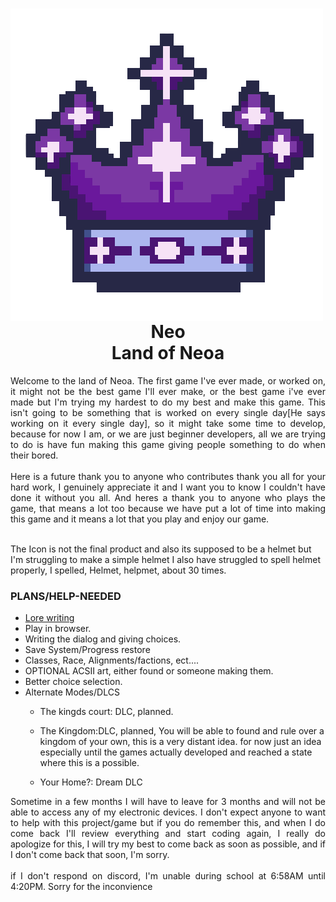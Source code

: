 <h1 align="center"> <img align="left" src="Docs/Images/Neoa-Icon.png"> 
<br>
Neo<br>Land of Neoa</h1>

<p align="justify">Welcome to the land of Neoa. The first game I've ever made, or worked on, it might not be the best game I'll ever make, or the best game i've ever made but I'm trying my hardest to do my best and make this game. This isn't going to be something that is worked on every single day[He says working on it every single day], so it might take some time to develop, because for now I am, or we are just beginner developers, all we are trying to do is have fun making this game giving people something to do when their bored.
<br><br>
Here is a future thank you to anyone who contributes thank you all for your hard work, I genuinely appreciate it and I want you to know I couldn't have done it without you all. And heres a thank you to anyone who plays the game, that means a lot too because we have put a lot of time into making this game and it means a lot that you play and enjoy our game. 
<br><br>

The Icon is not the final product and also its supposed to be a helmet but I'm struggling to make a simple helmet I also have struggled to spell helmet properly, I spelled, Helmet, helpmet, about 30 times.
</p>

<h3>PLANS/HELP-NEEDED</h3>

- <a href="https://github.com/DELUXEHUNTER/neo/blob/Master/Lore/Lore.md">Lore writing</a>
- Play in browser. 
- Writing the dialog and giving choices.
- Save System/Progress restore
- Classes, Race, Alignments/factions, ect.... 
- OPTIONAL ACSII art, either found or someone making them.
- Better choice selection.
- Alternate Modes/DLCS
    - The kingds court: DLC, planned. 
    - The Kingdom:DLC, planned, You will be able to found and rule over a kingdom of your own, this is a very distant idea. for now just an idea especially until the games actually developed and reached a state where this is a possible.

    - Your Home?: Dream DLC

<p align="justify">Sometime in a few months I will have to leave for 3 months and will not be able to access any of my electronic devices. I don't expect anyone to want to help with this project/game but if you do remember this, and when I do come back I'll review everything and start coding again, I really do apologize for this, I will try my best to come back as soon as possible, and if I don't come back that soon, I'm sorry.
<br><br> 
if I don't respond on discord, I'm unable during school at 6:58AM until 4:20PM. Sorry for the inconvience
</p>
